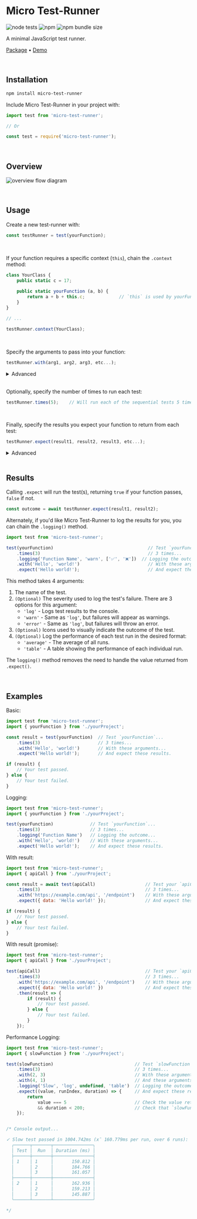 # Micro Test-Runner

![node tests](https://github.com/gigabyte5671/micro-test-runner/actions/workflows/node-tests.yml/badge.svg?branch=main) ![npm](https://img.shields.io/npm/dt/micro-test-runner) ![npm bundle size](https://img.shields.io/bundlephobia/min/micro-test-runner)

A minimal JavaScript test runner.

[Package](https://www.npmjs.com/package/micro-test-runner) • [Demo](https://micro-test-runner.zakweb.dev/)

<br>

## Installation

```bash
npm install micro-test-runner
```

Include Micro Test-Runner in your project with:
```javascript
import test from 'micro-test-runner';

// Or

const test = require('micro-test-runner');
```

<br>

## Overview

![overview flow diagram](https://micro-test-runner.zakweb.dev/flow-diagram.svg)

<br>

## Usage

Create a new test-runner with:
```javascript
const testRunner = test(yourFunction);
```

<br>

If your function requires a specific context (`this`), chain the `.context` method:
```javascript
class YourClass {
    public static c = 17;
    
    public static yourFunction (a, b) {
        return a + b + this.c;             // `this` is used by yourFunction.
    }
}

// ...

testRunner.context(YourClass);
```

<br>

Specify the arguments to pass into your function:
```javascript
testRunner.with(arg1, arg2, arg3, etc...);
```

<details>
    <summary>Advanced</summary>

You can chain `.with` methods to run your function multiple times with different arguments:
```javascript
testRunner.with(arg1, arg2)    // Test 1.
          .with(argA, argB)    // Test 2.
          .with(argX, argY)    // Test 3.
```
</details>

<br>

Optionally, specify the number of times to run each test:
```javascript
testRunner.times(5);    // Will run each of the sequential tests 5 times.
```

<br>

Finally, specify the results you expect your function to return from each test:
```javascript
testRunner.expect(result1, result2, result3, etc...);
```

<details>
    <summary>Advanced</summary>

If a function is passed as an expected result, it will be evaluated on the value that the candidate returned for that particular test. This function should then return a boolean indicating whether the value was correct or not. For example:
```javascript
testRunner.expect(result1, result2, (value) => value typeof 'number');
```
</details>

<br>

## Results

Calling `.expect` will run the test(s), returning `true` if your function passes, `false` if not.
```javascript
const outcome = await testRunner.expect(result1, result2);
```

Alternately, if you'd like Micro Test-Runner to log the results for you, you can chain the `.logging()` method.
```javascript
import test from 'micro-test-runner';

test(yourFunction)                                    // Test `yourFunction`...
    .times(3)                                         // 3 times...
    .logging('Function Name', 'warn', ['✅', '❌'])  // Logging the outcome...
    .with('Hello', 'world!')                          // With these arguments...
    .expect('Hello world!');                          // And expect these results.
```
This method takes 4 arguments:
1. The name of the test.
2. `(Optional)` The severity used to log the test's failure. There are 3 options for this argument:
   - `'log'` - Logs test results to the console.
   - `'warn'` - Same as `'log'`, but failures will appear as warnings.
   - `'error'` - Same as `'log'`, but failures will throw an error.
3. `(Optional)` Icons used to visually indicate the outcome of the test.
4. `(Optional)` Log the performance of each test run in the desired format:
   - `'average'` - The average of all runs.
   - `'table'` - A table showing the performance of each individual run.

The `logging()` method removes the need to handle the value returned from `.expect()`.

<br>

## Examples

Basic:

```javascript
import test from 'micro-test-runner';
import { yourFunction } from './yourProject';

const result = test(yourFunction)  // Test `yourFunction`...
    .times(3)                      // 3 times...
    .with('Hello', 'world!')       // With these arguments...
    .expect('Hello world!');       // And expect these results.

if (result) {
    // Your test passed.
} else {
    // Your test failed.
}
```

Logging:

```javascript
import test from 'micro-test-runner';
import { yourFunction } from './yourProject';

test(yourFunction)              // Test `yourFunction`...
    .times(3)                   // 3 times...
    .logging('Function Name')   // Logging the outcome...
    .with('Hello', 'world!')    // With these arguments...
    .expect('Hello world!');    // And expect these results.
```

With result:

```javascript
import test from 'micro-test-runner';
import { apiCall } from './yourProject';

const result = await test(apiCall)                   // Test your `apiCall` function...
    .times(3)                                        // 3 times...
    .with('https://example.com/api', '/endpoint')    // With these arguments...
    .expect({ data: 'Hello world!' });               // And expect these results.

if (result) {
    // Your test passed.
} else {
    // Your test failed.
}
```

With result (promise):

```javascript
import test from 'micro-test-runner';
import { apiCall } from './yourProject';

test(apiCall)                                        // Test your `apiCall` function...
    .times(3)                                        // 3 times...
    .with('https://example.com/api', '/endpoint')    // With these arguments...
    .expect({ data: 'Hello world!' })                // And expect these results.
    .then(result => {
        if (result) {
            // Your test passed.
        } else {
            // Your test failed.
        }
    });
```

Performance Logging:

```javascript
import test from 'micro-test-runner';
import { slowFunction } from './yourProject';

test(slowFunction)                               // Test `slowFunction`...
    .times(3)                                    // 3 times...
    .with(2, 3)                                  // With these arguments...
    .with(4, 1)                                  // And these arguments...
    .logging('Slow', 'log', undefined, 'table')  // Logging the outcome and performance to a table in the console...
    .expect((value, runIndex, duration) => {     // And expect these results (verified with a function).
        return
            value === 5                          // Check the value returned by `slowFunction`.
            && duration < 200;                   // Check that `slowFunction` took less than 200ms.
    });


/* Console output...

✓ Slow test passed in 1004.742ms (x̄ 160.779ms per run, over 6 runs):
  ╭──────┬───────┬───────────────╮
  │ Test │  Run  │ Duration (ms) │
  ├──────┼───────┼───────────────┤
  │ 1    │ 1     │       150.812 │
  │      │ 2     │       184.766 │
  │      │ 3     │       161.057 │
  ├──────┼───────┼───────────────┤
  │ 2    │ 1     │       162.936 │
  │      │ 2     │       159.213 │
  │      │ 3     │       145.887 │
  ╰──────┴───────┴───────────────╯

*/
```

